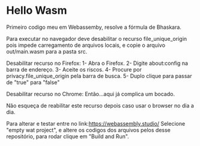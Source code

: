 # Hello Wasm

Primeiro codigo meu em Webassemby, resolve a fórmula de Bhaskara.

Para executar no navegador deve desabilitar o recurso file_unique_origin pois impede carregamento de arquivos locais, e copie o arquivo out/main.wasm para a pasta src.

Desabilitar recurso no Firefox:
1- Abra o Firefox.
2- Digite about:config na barra de endereço.
3- Aceite os riscos.
4- Procure por privacy.file_unique_origin pela barra de busca.
5- Duplo clique para passar de "true" para "false"

Desabilitar recurso no Chrome:
Então...aqui já complica um bocado.

Não esqueça de reabilitar este recurso depois caso usar o browser no dia a dia.

Para alterar e testar entre no link:https://webassembly.studio/
Selecione "empty wat project", e altere os codigos dos arquivos pelos desse repositório, para rodar clique em "Build and Run".

